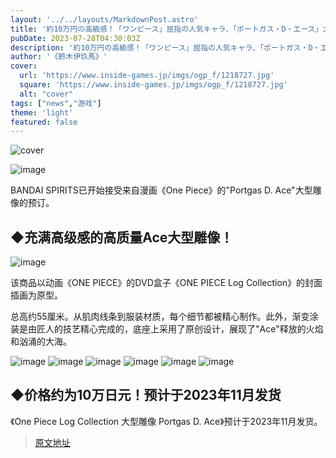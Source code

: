 ```yaml
---
layout: '../../layouts/MarkdownPost.astro'
title: '約10万円の高級感！「ワンピース」屈指の人気キャラ、「ポートガス・D・エース」大型スタチューが予約受付開始'
pubDate: 2023-07-28T04:30:03Z
description: '約10万円の高級感！「ワンピース」屈指の人気キャラ、「ポートガス・D・エース」大型スタチューが予約受付開始'
author: '《鈴木伊玖馬》'
cover:
  url: 'https://www.inside-games.jp/imgs/ogp_f/1218727.jpg'
  square: 'https://www.inside-games.jp/imgs/ogp_f/1218727.jpg'
  alt: "cover"
tags: ["news","游戏"]
theme: 'light'
featured: false
---
```


![cover](https://www.inside-games.jp/imgs/ogp_f/1218727.jpg)

![image](https://www.inside-games.jp/imgs/zoom/1218723.png)

BANDAI SPIRITS已开始接受来自漫画《One Piece》的"Portgas D. Ace"大型雕像的预订。

## ◆充满高级感的高质量Ace大型雕像！

![image](https://www.inside-games.jp/imgs/zoom/1218724.png)

该商品以动画《ONE PIECE》的DVD盒子《ONE PIECE Log Collection》的封面插画为原型。

总高约55厘米。从肌肉线条到服装材质，每个细节都被精心制作。此外，渐变涂装是由匠人的技艺精心完成的，底座上采用了原创设计，展现了"Ace"释放的火焰和汹涌的大海。

![image](https://www.inside-games.jp/imgs/zoom/1218725.png)
![image](https://www.inside-games.jp/imgs/zoom/1218727.png)
![image](https://www.inside-games.jp/imgs/zoom/1218729.png)
![image](https://www.inside-games.jp/imgs/zoom/1218730.png)
![image](https://www.inside-games.jp/imgs/zoom/1218732.png)
![image](https://www.inside-games.jp/imgs/zoom/1218726.png)

## ◆价格约为10万日元！预计于2023年11月发货

《One Piece Log Collection 大型雕像 Portgas D. Ace》预计于2023年11月发货。

>[原文地址](https://www.inside-games.jp/article/2023/07/28/147472.html)  